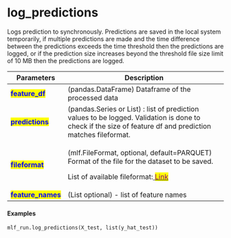 # log\_predictions

Logs prediction to synchronously. Predictions are saved in the local system temporarily, if multiple predictions are made and the time difference between the predictions exceeds the time threshold then the predictions are logged, or if the prediction size increases beyond the threshold file size limit of 10 MB then the predictions are logged.

| Parameters                                          | Description                                                                                                                                                                                                                                 |
| --------------------------------------------------- | ------------------------------------------------------------------------------------------------------------------------------------------------------------------------------------------------------------------------------------------- |
| <mark style="color:blue;">**feature\_df**</mark>    | (pandas.DataFrame) Dataframe of the processed data                                                                                                                                                                                          |
| <mark style="color:blue;">**predictions**</mark>    | (pandas.Series or List) : list of prediction values to be logged. Validation is done to check if the size of feature df and prediction matches fileformat.                                                                                  |
| <mark style="color:blue;">**fileformat**</mark>     | <p>(mlf.FileFormat, optional, default=PARQUET) Format of the file for the dataset to be saved.</p><p>List of available fileformat:<a href="../enums.md"> <mark style="color:purple;">Link</mark></a><mark style="color:purple;"></mark></p> |
| <mark style="color:blue;">**feature\_names**</mark> | (List optional) - list of feature names                                                                                                                                                                                                     |

#### Examples

```
mlf_run.log_predictions(X_test, list(y_hat_test))
```
